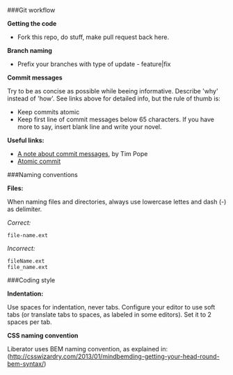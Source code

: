 
###Git workflow

**Getting the code**

- Fork this repo, do stuff, make pull request back here.

**Branch naming**

- Prefix your branches with type of update - feature|fix

**Commit messages**

Try to be as concise as possible while beeing informative. Describe 'why'
instead of 'how'. See links above for detailed info, but the rule of thumb is:

- Keep commits atomic
- Keep first line of commit messages below 65 characters. If you have more to
say, insert blank line and write your novel.

**Useful links:**

- [A note about commit messages](http://tbaggery.com/2008/04/19/a-note-about-git-commit-messages.html), by Tim Pope
- [Atomic commit](http://en.wikipedia.org/wiki/Atomic_commit)


###Naming conventions

**Files:**

When naming files and directories, always use lowercase lettes and dash (-)
as delimiter.

*Correct:*

	file-name.ext

*Incorrect:*

	fileName.ext
	file_name.ext


###Coding style

**Indentation:**

Use spaces for indentation, never tabs. Configure your editor to use soft tabs
(or translate tabs to spaces, as labeled in some editors). Set it to 2 spaces
per tab.

**CSS naming convention**

Liberator uses BEM naming convention, as explained in: (http://csswizardry.com/2013/01/mindbemding-getting-your-head-round-bem-syntax/)
